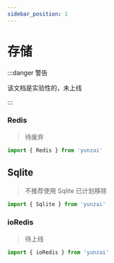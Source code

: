 ```yaml
---
sidebar_position: 1
---
```


# 存储  

:::danger 警告

该文档是实验性的，未上线

:::


### Redis

> 待废弃

```ts
import { Redis } from 'yunzai'
```

##  Sqlite

> 不推荐使用 Sqlite 已计划移除

```ts 
import { Sqlite } from 'yunzai'
```

### ioRedis

> 待上线

```ts
import { ioRedis } from 'yunzai'
```
